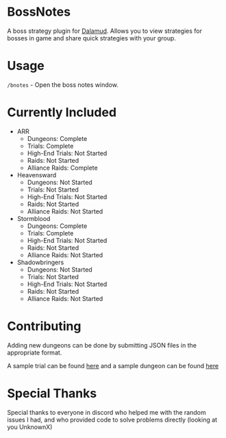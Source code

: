 # BossNotes

A boss strategy plugin for [Dalamud](https://github.com/goatcorp/Dalamud). Allows you to view strategies for bosses in game and share quick strategies with your group.

# Usage
`/bnotes` - Open the boss notes window.

# Currently Included
- ARR
  - Dungeons: Complete
  - Trials: Complete
  - High-End Trials: Not Started
  - Raids: Not Started
  - Alliance Raids: Complete
- Heavensward
  - Dungeons: Not Started
  - Trials: Not Started
  - High-End Trials: Not Started
  - Raids: Not Started
  - Alliance Raids: Not Started
- Stormblood
  - Dungeons: Complete
  - Trials: Complete
  - High-End Trials: Not Started
  - Raids: Not Started
  - Alliance Raids: Not Started
- Shadowbringers
  - Dungeons: Not Started
  - Trials: Not Started
  - High-End Trials: Not Started
  - Raids: Not Started
  - Alliance Raids: Not Started
  
# Contributing
Adding new dungeons can be done by submitting JSON files in the appropriate format.

A sample trial can be found [here](https://github.com/rvazarkar/XIVQuickBossNotes/blob/master/BossNotes/ENG/ARR/Trials/Chrysalis.json) and a sample dungeon can be found [here](https://github.com/rvazarkar/XIVQuickBossNotes/blob/master/BossNotes/ENG/ARR/Dungeons/LostCity.json)

# Special Thanks
Special thanks to everyone in discord who helped me with the random issues I had, and who provided code to solve problems directly (looking at you UnknownX)
